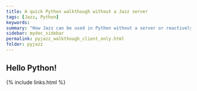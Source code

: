 ```yaml
---
title: A quick Python walkthough without a Jazz server
tags: [Jazz, Python]
keywords:
summary: "How Jazz can be used in Python without a server or reactively called by a server"
sidebar: mydoc_sidebar
permalink: pyjazz_walkthough_client_only.html
folder: pyjazz
---
```


## Hello Python!


{% include links.html %}
